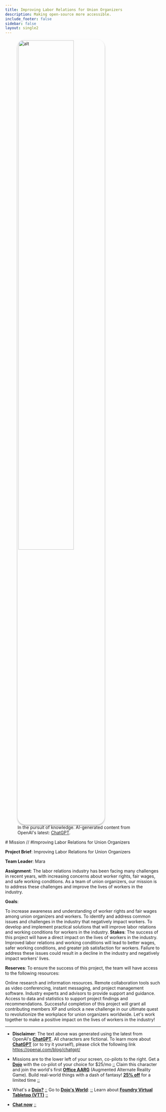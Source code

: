 ```yaml
---
title: Improving Labor Relations for Union Organizers
description: Making open-source more accessible.
include_footer: false
sidebar: false
layout: single2
---
```

<figure>
    <img src='/uploads/mechs/Barista.png' style="width: 65%;height: 65%;padding: 3px; box-shadow: 0 3px 5px rgba(0,0,0,.3);border-radius: 25px;overflow: hidden;border: none;" align="middle"; alt='alt'; alt='student in hoody with laptop';/>
    <figcaption>In the pursuit of knowledge.  AI-generated content from OpenAI's latest: <a href="https://openai.com/blog/chatgpt/" >ChatGPT</a>.</figcaption>
</figure>
# Mission // #Improving Labor Relations for Union Organizers

**Project Brief**: Improving Labor Relations for Union Organizers

**Team Leader**: Mara

**Assignment**:
The labor relations industry has been facing many challenges in recent years, with increasing concerns about worker rights, fair wages, and safe working conditions. As a team of union organizers, our mission is to address these challenges and improve the lives of workers in the industry.

**Goals**:

To increase awareness and understanding of worker rights and fair wages among union organizers and workers.
To identify and address common issues and challenges in the industry that negatively impact workers.
To develop and implement practical solutions that will improve labor relations and working conditions for workers in the industry.
**Stakes**:
The success of this project will have a direct impact on the lives of workers in the industry. Improved labor relations and working conditions will lead to better wages, safer working conditions, and greater job satisfaction for workers. Failure to address these issues could result in a decline in the industry and negatively impact workers' lives.

**Reserves**:
To ensure the success of this project, the team will have access to the following resources:

Online research and information resources.
Remote collaboration tools such as video conferencing, instant messaging, and project management software.
Industry experts and advisors to provide support and guidance.
Access to data and statistics to support project findings and recommendations.
Successful completion of this project will grant all contributing members XP and unlock a new challenge in our ultimate quest to revolutionize the workplace for union organizers worldwide. Let's work together to make a positive impact on the lives of workers in the industry!

---

* **Disclaimer**: The text above was generated using the latest from OpenAI's [**ChatGPT**](https://openai.com/blog/chatgpt/).  All characters are fictional.  To learn more about [**ChatGPT**](https://openai.com/blog/chatgpt/) (or to try it yourself), please click the following link https://openai.com/blog/chatgpt/

* Missions are to the lower left of your screen, co-pilots to the right. Get a [**Dojo**](https://workmates.live/marketplace) with the co-pilot of your choice for $25/mo [::](https://workmates.live/marketplace)  Claim this character and join the world's first [**Office AARG**](https://dojos.world) (Augmented Alternate Reality Game). Build real-world things with a dash of fantasy! [**25% off**](https://blog.workdojos.com/getadojo) for a limited time [::](https://blog.workdojos.com/getadojo) 

* What's a [**Dojo?**](https://workdojos.com) [::](https://workdojos.com)  Go to [**Dojo's World**](https://dojos.world): [::](https://dojos.world)  Learn about [**Foundry Virtual Tabletop (VTT)**](https://foundryvtt.com) [::](https://foundryvtt.com/)

* [**Chat now**](https://chat.workmates.live/channel/support) [::](https://chat.workmates.live/channel/support)